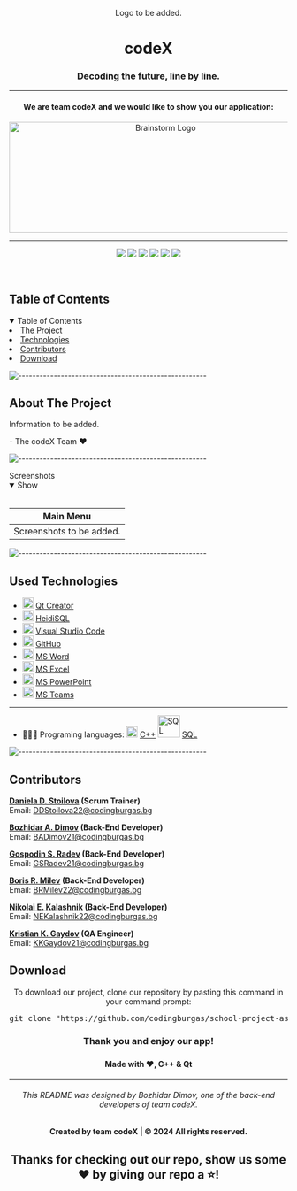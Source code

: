 <p align="center">
     Logo to be added.
</p>
    
<h1 align="center"> codeX </h1>
<h3 align="center"> Decoding the future, line by line. </h3>  
    
<hr>
    <h4 align="center">We are team codeX and we would like to show you our application: </h4>
    <p align="center">    
        <img align="center" src="https://cdn.discordapp.com/attachments/1221804578933309460/1226084692214677594/logo_hd.png?ex=66237b5a&is=6611065a&hm=7a7c21aa4daa720890fdbbd3e1319e36be71141f9c6aa3dc51d91ff05132faa7&" alt="Brainstorm Logo" width="550", height="200">
    </p>
<hr>
    
<p align="center">
    <img src = "https://img.shields.io/github/languages/count/codingburgas/school-project-assignment-codex?style=for-the-badge">
    <img src = "https://img.shields.io/github/contributors/codingburgas/school-project-assignment-codex?style=for-the-badge">
    <img src = "https://img.shields.io/github/repo-size/codingburgas/school-project-assignment-codex?style=for-the-badge">
    <img src = "https://img.shields.io/github/last-commit/codingburgas/school-project-assignment-codex?style=for-the-badge">
    <img src = "https://img.shields.io/github/languages/top/codingburgas/school-project-assignment-codex?style=for-the-badge">
    <img src = "https://img.shields.io/github/issues-closed/codingburgas/school-project-assignment-codex?style=for-the-badge">
<p>
<br>
    
<!-- TABLE OF CONTENTS -->
<h2 id="table-of-contents">Table of Contents</h2>
    
<details open="open">
    <summary>Table of Contents</summary>
    <li><a href="#about-the-project">  The Project</a></li>
    <li><a href="#used-technologies">  Technologies</a></li>
    <li><a href="#contributors">   Contributors</a></li>
    <li><a href="#download">    Download</a></li>
</details>
    
![-----------------------------------------------------](https://raw.githubusercontent.com/andreasbm/readme/master/assets/lines/rainbow.png)
    
<!-- ABOUT THE PROJECT -->
<h2 id="about-the-project">About The Project</h2>
    
<p align="justify">
    Information to be added.
</p>
<p> - The codeX Team ❤️</p>
    
    
![-----------------------------------------------------](https://raw.githubusercontent.com/andreasbm/readme/master/assets/lines/rainbow.png)
    
<summary>Screenshots</summary>
<details open="open">
<summary>Show</summary>
<br>
    
    
|                               Main Menu                               |
| :-------------------------------------------------------------------: | 
| Screenshots to be added.                                              |

    
</details>
    
</td></tr></table>
<p></p>
    
![-----------------------------------------------------](https://raw.githubusercontent.com/andreasbm/readme/master/assets/lines/rainbow.png)
    
##  Used Technologies
- <img src="https://cdn.discordapp.com/attachments/819832109031096321/1223633241651544204/IMG_1929-removebg-preview.png?ex=661a9042&is=66081b42&hm=5112349bf9f2598054b645e33b58c8075faf64129ed61e4eb1de069393a60a04&" width="20" alt="Qt Creator Logo"> <a href="https://www.qt.io/product/development-tools">Qt Creator</a>
- <img src="https://upload.wikimedia.org/wikipedia/commons/3/32/HeidiSQL_logo_image.png" width="20" alt="HeidiSQL Logo"> <a href="https://www.heidisql.com/">HeidiSQL</a>
- <img src="https://upload.wikimedia.org/wikipedia/commons/thumb/9/9a/Visual_Studio_Code_1.35_icon.svg/2048px-Visual_Studio_Code_1.35_icon.svg.png" width="20" alt="Visual Studio Code Logo"> <a href="https://code.visualstudio.com/">Visual Studio Code</a>
- <img src="https://github.githubassets.com/images/modules/logos_page/GitHub-Mark.png" width="20" alt="GitHub Logo"> <a href="https://github.com/">GitHub</a>
- <img src="https://upload.wikimedia.org/wikipedia/commons/thumb/f/fd/Microsoft_Office_Word_%282019%E2%80%93present%29.svg/2203px-Microsoft_Office_Word_%282019%E2%80%93present%29.svg.png" width="20" alt="MS Word Logo"> <a href="https://en.wikipedia.org/wiki/Microsoft_Word">MS Word</a>
- <img src="https://upload.wikimedia.org/wikipedia/commons/thumb/3/34/Microsoft_Office_Excel_%282019%E2%80%93present%29.svg/2203px-Microsoft_Office_Excel_%282019%E2%80%93present%29.svg.png" width="20" alt="MS Excel Logo"> <a href="https://en.wikipedia.org/wiki/Microsoft_Excel">MS Excel</a>
- <img src="https://upload.wikimedia.org/wikipedia/commons/3/3b/Microsoft_PowerPoint_Logo.png" width="20" alt="MS PowerPoint Logo"> <a href="https://bg.wikipedia.org/wiki/Microsoft_PowerPoint">MS PowerPoint</a>
- <img src="https://upload.wikimedia.org/wikipedia/commons/thumb/c/c9/Microsoft_Office_Teams_%282018%E2%80%93present%29.svg/2203px-Microsoft_Office_Teams_%282018%E2%80%93present%29.svg.png" width="20" alt="MS Teams Logo"> <a href="https://www.microsoft.com/en-us/microsoft-teams/group-chat-software">MS Teams</a>
-----------------------------------------------------------------------------------------------------------------------------------
- 👩🏻‍💻 Programing languages: <img src="https://brandslogos.com/wp-content/uploads/thumbs/c-logo-vector.svg" width="20" alt="C++ Logo"> <a href="https://cplusplus.com/">C++</a> <img src="https://upload.wikimedia.org/wikipedia/commons/thumb/8/87/Sql_data_base_with_logo.png/640px-Sql_data_base_with_logo.png" width="40" alt="SQL Logo"> <a href="https://en.wikipedia.org/wiki/SQL">SQL</a>
    
![-----------------------------------------------------](https://raw.githubusercontent.com/andreasbm/readme/master/assets/lines/rainbow.png)
    
<!-- CONTRIBUTORS -->
<h2 id="contributors">Contributors</h2>
    
<p>
    
<b><a href="https://github.com/DDStoilova22">Daniela D. Stoilova</a> (Scrum Trainer)</b> <br>
    Email: <a>DDStoilova22@codingburgas.bg</a> <br>
    
<b><a href="https://github.com/BADimov21">Bozhidar A. Dimov</a> (Back-End Developer)</b> <br>
    Email: <a>BADimov21@codingburgas.bg</a> <br>
    
<b><a href="https://github.com/GSRadev21">Gospodin S. Radev</a> (Back-End Developer)</b> <br>
    Email: <a>GSRadev21@codingburgas.bg</a> <br>
    
<b><a href="https://github.com/BRMilev22">Boris R. Milev</a> (Back-End Developer)</b> <br>
    Email: <a>BRMilev22@codingburgas.bg</a> <br>

<b><a href="https://github.com/NEKalashnik22">Nikolai E. Kalashnik</a> (Back-End Developer)</b> <br>
    Email: <a>NEKalashnik22@codingburgas.bg</a> <br>

<b><a href="https://github.com/KKGaydov21">Kristian K. Gaydov</a> (QA Engineer)</b> <br>
    Email: <a>KKGaydov21@codingburgas.bg</a> <br>    
    
</p>
    
<h2 id="download">Download</h2>
    
<p align="center">To download our project, clone our repository by pasting this command in your command prompt:</p>
    
<pre align="center">git clone "https://github.com/codingburgas/school-project-assignment-codex.git"</pre>

<h3 align="center"> Thank you and enjoy our app! <h3>
<h4 align="center"> Made with ❤️, C++ & Qt </h4>

<hr>

<h6 align="center">This README was designed by Bozhidar Dimov, one of the back-end developers of team codeX.</h6>
<h4 align="center"> Created by team codeX | &copy 2024 All rights reserved.</h4>
<h2 align="center">Thanks for checking out our repo, show us some ❤️ by giving our repo a ⭐️!</h2>

